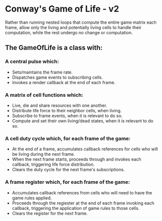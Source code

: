 # Conway's Game of Life - v2

Rather than running nested loops that compute the entire game matrix each frame, allow only the living and potentially living cells to handle their computation, while the rest undergo no change or computation.

 ## The GameOfLife is a class with:

 ### A central pulse which:
  - Sets/maintains the frame rate.
  - Dispatches game events to subscribing cells.
  - Invokes a render callback at the end of each frame.

 ### A matrix of cell functions which:
  - Live, die and share resources with one another.
  - Distribute life force to their neighbor cells, when living.
  - Subscribe to frame events, when it is relevant to do so.
  - Compute and set their own living/dead states, when it is relevant to do so.

 ### A cell duty cycle which, for each frame of the game:
  - At the end of a frame, accumulates callback references for cells who will be living during the next frame.
  - When the next frame starts, proceeds through and invokes each callback, triggering life force distribution.
  - Clears the duty cycle for the next frame's subscriptions.

 ### A frame register which, for each frame of the game:
  - Accumulates callback references from cells who will need to have the game rules applied.
  - Proceeds through the regiester at the end of each frame invoking each callback, triggering the application of game rules to those cells.
  - Clears the register for the next frame.
